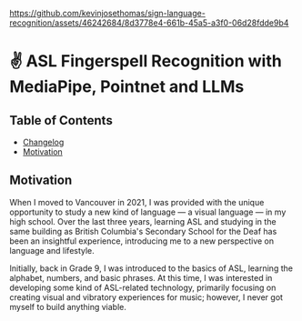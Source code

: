 https://github.com/kevinjosethomas/sign-language-recognition/assets/46242684/8d3778e4-661b-45a5-a3f0-06d28fdde9b4

# ✌️ ASL Fingerspell Recognition with MediaPipe, Pointnet and LLMs

## Table of Contents

- [Changelog](https://github.com/kevinjosethomas/sign-language-recognition/blob/main/CHANGELOG.md)
- [Motivation](#motivation)

## Motivation

When I moved to Vancouver in 2021, I was provided with the unique opportunity to study a new kind of language — a visual language — in my high school. Over the last three years, learning ASL and studying in the same building as British Columbia's Secondary School for the Deaf has been an insightful experience, introducing me to a new perspective on language and lifestyle.

Initially, back in Grade 9, I was introduced to the basics of ASL, learning the alphabet, numbers, and basic phrases. At this time, I was interested in developing some kind of ASL-related technology, primarily focusing on creating visual and vibratory experiences for music; however, I never got myself to build anything viable.
